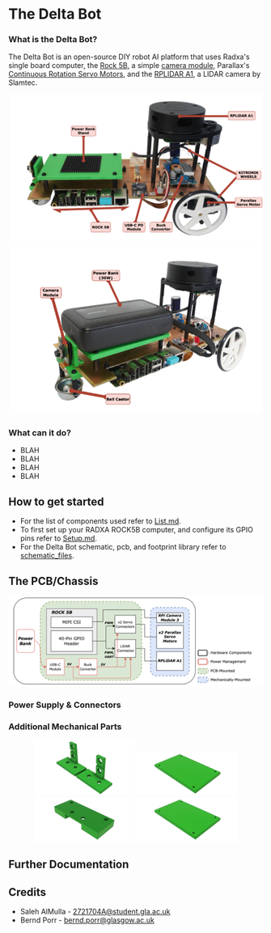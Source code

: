 # The Delta Bot

### What is the Delta Bot?
The Delta Bot is an open-source DIY robot AI platform that uses Radxa's single board computer, the [Rock 5B](https://radxa.com/products/rock5/5b/), a simple [camera module](https://www.raspberrypi.com/products/camera-module-v2/), Parallax's [Continuous Rotation Servo Motors](https://www.parallax.com/product/parallax-continuous-rotation-servo-factory-centered/), and the [RPLIDAR A1](https://www.slamtec.com/en/lidar/a1), a LIDAR camera by Slamtec.

<p align="center">
  <img src="images/sidebot.drawio.png" alt="Side View" width="500"/>
  <img src="images/frontbot.drawio.png" alt="Front View" width="500"/>
</p>




### What can it do?

- BLAH
- BLAH
- BLAH
- BLAH

## How to get started
- For the list of components used refer to [List.md](List.md).
- To first set up your RADXA ROCK5B computer, and configure its GPIO pins refer to [Setup.md](Setup.md).
- For the Delta Bot schematic, pcb, and footprint library refer to [schematic_files](schematic_files).

## The PCB/Chassis

<p align="center">
  <img src="images/Hardware_Architecture.png" alt="Side View" width="1000"/>
</p>

### Power Supply & Connectors

### Additional Mechanical Parts

<p align="center">
  <img src="images/bracket2.png" alt="Side View" width="200"/>
  <img src="images/stage.png" alt="Front View" width="200"/>
  <img src="images/ball.png" alt="Side View" width="200"/>
  <img src="images/stage.png" alt="Front View" width="200"/>
</p>

## Further Documentation

## Credits
- Saleh AlMulla - 2721704A@student.gla.ac.uk
- Bernd Porr -  bernd.porr@glasgow.ac.uk
